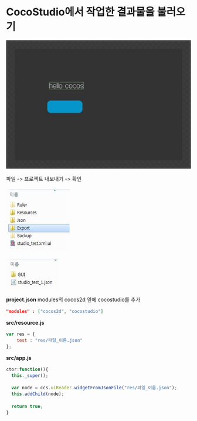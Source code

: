 CocoStudio에서 작업한 결과물을 불러오기
====

![layout](layout.jpg)

파일 -> 프로젝트 내보내기 -> 확인

![folder1](folder1.jpg)

![folder2](folder2.jpg)

__project.json__
modules의 cocos2d 옆에 cocostudio를 추가
```json
"modules" : ["cocos2d", "cocostudio"]
```

__src/resource.js__
```js
var res = {
	test : "res/파일_이름.json"
};
```
__src/app.js__
```js
ctor:function(){
  this._super();
  
  var node = ccs.uiReader.widgetFromJsonFile("res/파일_이름.json");
  this.addChild(node);
  
  return true;
}
```
